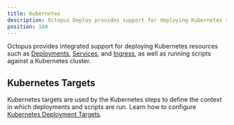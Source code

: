 ```yaml
---
title: Kubernetes
description: Octopus Deploy provides support for deploying Kubernetes resources.
position: 100
---
```


Octopus provides integrated support for deploying Kubernetes resources such as [Deployments](/docs/deployment-examples/kubernetes-deployments/deploy-container/index.md), [Services](/docs/deployment-examples/kubernetes-deployments/deploy-service/index.md), and [Ingress](/docs/deployment-examples/kubernetes-deployments/deploy-ingress.md), as well as running scripts against a Kubernetes cluster.

## Kubernetes Targets

Kubernetes targets are used by the Kubernetes steps to define the context in which deployments and scripts are run. Learn how to configure [Kubernetes Deployment Targets](/docs/infrastructure/deployment-targets/kubernetes-target/index.md).
